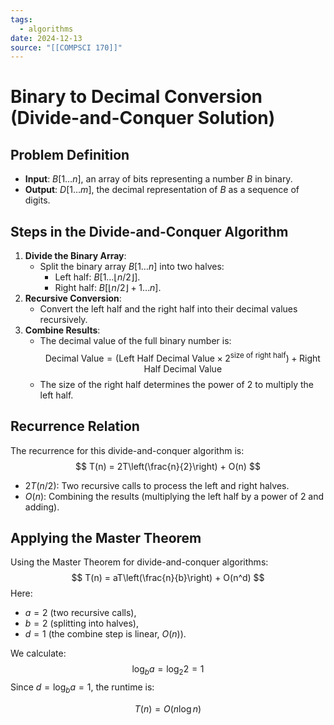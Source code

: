 ```yaml
---
tags:
  - algorithms
date: 2024-12-13
source: "[[COMPSCI 170]]"
---
```

# Binary to Decimal Conversion (Divide-and-Conquer Solution)

## Problem Definition

- **Input**: $B[1 \dots n]$, an array of bits representing a number $B$ in binary.
- **Output**: $D[1 \dots m]$, the decimal representation of $B$ as a sequence of digits.

## Steps in the Divide-and-Conquer Algorithm

1. **Divide the Binary Array**:
   - Split the binary array $B[1 \dots n]$ into two halves:
     - Left half: $B[1 \dots \lfloor n/2 \rfloor]$.
     - Right half: $B[\lfloor n/2 \rfloor + 1 \dots n]$.
2. **Recursive Conversion**:
   - Convert the left half and the right half into their decimal values recursively.
3. **Combine Results**:
   - The decimal value of the full binary number is:$$
     \text{Decimal Value} = (\text{Left Half Decimal Value} \times 2^{\text{size of right half}}) + \text{Right Half Decimal Value}
     $$
   - The size of the right half determines the power of $2$ to multiply the left half.

## Recurrence Relation

The recurrence for this divide-and-conquer algorithm is:
$$
T(n) = 2T\left(\frac{n}{2}\right) + O(n)
$$
- $2T(n/2)$: Two recursive calls to process the left and right halves.
- $O(n)$: Combining the results (multiplying the left half by a power of $2$ and adding).

## Applying the Master Theorem
Using the Master Theorem for divide-and-conquer algorithms:
$$
T(n) = aT\left(\frac{n}{b}\right) + O(n^d)
$$
Here:
- $a = 2$ (two recursive calls),
- $b = 2$ (splitting into halves),
- $d = 1$ (the combine step is linear, $O(n)$).

We calculate:
$$
\log_b a = \log_2 2 = 1
$$
Since $d = \log_b a = 1$, the runtime is:

$$
T(n) = O(n \log n)
$$

